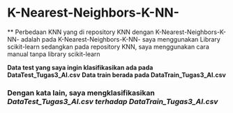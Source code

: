 # K-Nearest-Neighbors-K-NN-

** Perbedaan KNN yang di repository KNN dengan K-Nearest-Neighbors-K-NN- adalah pada K-Nearest-Neighbors-K-NN- saya menggunakan Library scikit-learn sedangkan pada repository KNN, saya menggunakan cara manual tanpa library scikit-learn

**Data test yang saya ingin klasifikasikan ada pada DataTest_Tugas3_AI.csv**
**Data train berada pada DataTrain_Tugas3_AI.csv**

### Dengan kata lain, saya mengklasifikasikan _DataTest_Tugas3_AI.csv_ _terhadap DataTrain_Tugas3_AI.csv_

 
